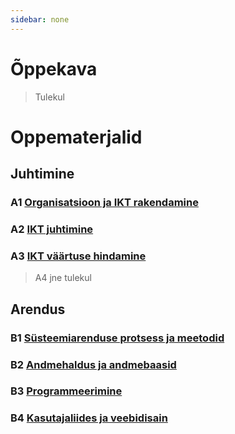 ```yaml
---
sidebar: none
---
```


# Õppekava

> Tulekul

# Oppematerjalid

## Juhtimine

### A1 [Organisatsioon ja IKT rakendamine](./oppematerjalid/a_juhtimine_01_organisatsioon_ja_ikt_rakendamine)

### A2 [IKT juhtimine](./oppematerjalid/a_juhtimine_02_IKT_juhtimine.md)

### A3 [IKT väärtuse hindamine](./oppematerjalid/a_juhtimine_03_IKT_vaartuse_hindamine)

> A4 jne tulekul

## Arendus

### B1 [Süsteemiarenduse protsess ja meetodid](./oppematerjalid/b_arendus_01_systeemiarenduse_protsess_ja_meetodid)

### B2 [Andmehaldus ja andmebaasid](./oppematerjalid/b_arendus_02_andmehaldus_ja_andmebaasid.md)

### B3 [Programmeerimine](./oppematerjalid/b_arendus_03_programmeerimine.md)

### B4 [Kasutajaliides ja veebidisain](./oppematerjalid/b_arendus_04_kasutajaliides_ja_veebidisain.md)

